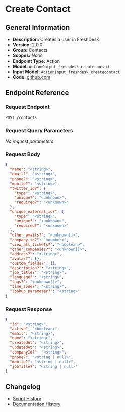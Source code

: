 <!-- BEGIN GENERATED CONTENT -->
# Create Contact

## General Information

- **Description:** Creates a user in FreshDesk
- **Version:** 2.0.0
- **Group:** Contacts
- **Scopes:** _None_
- **Endpoint Type:** Action
- **Model:** `ActionOutput_freshdesk_createcontact`
- **Input Model:** `ActionInput_freshdesk_createcontact`
- **Code:** [github.com](https://github.com/NangoHQ/integration-templates/tree/main/integrations/freshdesk/actions/create-contact.ts)


## Endpoint Reference

### Request Endpoint

`POST /contacts`

### Request Query Parameters

_No request parameters_

### Request Body

```json
{
  "name": "<string>",
  "email?": "<string>",
  "phone?": "<string>",
  "mobile?": "<string>",
  "twitter_id?": {
    "type": "<string>",
    "unique?": "<unknown>",
    "required?": "<unknown>"
  },
  "unique_external_id?": {
    "type": "<string>",
    "unique?": "<unknown>",
    "required?": "<unknown>"
  },
  "other_emails?": "<unknown[]>",
  "company_id?": "<number>",
  "view_all_tickets?": "<boolean>",
  "other_companies?": "<unknown[]>",
  "address?": "<string>",
  "avatar?": {},
  "custom_fields?": {},
  "description?": "<string>",
  "job_title?": "<string>",
  "language?": "<string>",
  "tags?": "<unknown[]>",
  "time_zone?": "<string>",
  "lookup_parameter?": "<string>"
}
```

### Request Response

```json
{
  "id": "<string>",
  "active": "<boolean>",
  "email": "<string>",
  "name": "<string>",
  "createdAt": "<string>",
  "updatedAt": "<string>",
  "companyId?": "<string>",
  "phone?": "<string | null>",
  "mobile?": "<string | null>",
  "jobTitle?": "<string | null>"
}
```

## Changelog

- [Script History](https://github.com/NangoHQ/integration-templates/commits/main/integrations/freshdesk/actions/create-contact.ts)
- [Documentation History](https://github.com/NangoHQ/integration-templates/commits/main/integrations/freshdesk/actions/create-contact.md)

<!-- END  GENERATED CONTENT -->


